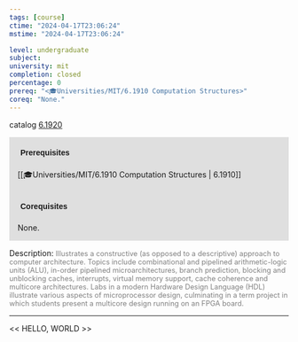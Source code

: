 ```yaml
---
tags: [course]
ctime: "2024-04-17T23:06:24"
mstime: "2024-04-17T23:06:24"

level: undergraduate
subject: 
university: mit
completion: closed
percentage: 0
prereq: "<🎓Universities/MIT/6.1910 Computation Structures>"
coreq: "None."
---
```


catalog [6.1920](http://student.mit.edu/catalog/m6a.html#6.1920)

<span style="display: block; padding: 15px; background-color: rgb(100, 100, 100, 0.2);"><font id="m_prereq3339_0" style="display: block; font-family: Arial, sans-serif; font-weight: bold; padding: 5px">Prerequisites</font><br><span id="prereq3339_0">[[🎓Universities/MIT/6.1910 Computation Structures | 6.1910]]</span></span>
<span style="display: block; padding: 15px; background-color: rgb(100, 100, 100, 0.2);"><font id="m_coreq3339_0" style="display: block; font-family: Arial, sans-serif; font-weight: bold; padding: 5px">Corequisites</font><br><span id="coreq3339_0">None.</span></span>

<font style="">Description:</font>
<font style="color: grey; font-size: 0.8rem;">Illustrates a constructive (as opposed to a descriptive) approach to computer architecture. Topics include combinational and pipelined arithmetic-logic units (ALU), in-order pipelined microarchitectures, branch prediction, blocking and unblocking caches, interrupts, virtual memory support, cache coherence and multicore architectures. Labs in a modern Hardware Design Language (HDL) illustrate various aspects of microprocessor design, culminating in a term project in which students present a multicore design running on an FPGA board.</font>



---

<< HELLO, WORLD >>
